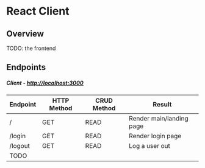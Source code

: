 # React Client



## Overview

TODO: the frontend



## Endpoints

##### Client - [http://localhost:3000](http://localhost:3000)

| Endpoint | HTTP Method | CRUD Method | Result                   |
| -------- | ----------- | ----------- | ------------------------ |
| /        | GET         | READ        | Render main/landing page |
| /login   | GET         | READ        | Render login page        |
| /logout  | GET         | READ        | Log a user out           |
| TODO     |             |             |                          |
